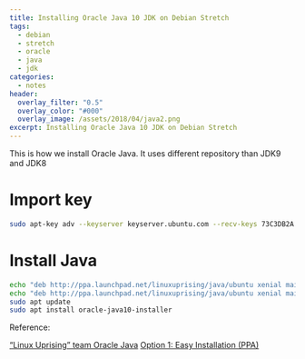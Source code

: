 ```yaml
---
title: Installing Oracle Java 10 JDK on Debian Stretch
tags:
  - debian
  - stretch
  - oracle
  - java
  - jdk
categories:
  - notes
header:
  overlay_filter: "0.5"
  overlay_color: "#000"
  overlay_image: /assets/2018/04/java2.png
excerpt: Installing Oracle Java 10 JDK on Debian Stretch
---
```


This is how we install Oracle Java. It uses different repository than JDK9 and JDK8

# Import key
```bash
sudo apt-key adv --keyserver keyserver.ubuntu.com --recv-keys 73C3DB2A
```

# Install Java
```bash
echo "deb http://ppa.launchpad.net/linuxuprising/java/ubuntu xenial main " | sudo tee -a /etc/apt/sources.list.d/linux-uprising_java.list
echo "deb http://ppa.launchpad.net/linuxuprising/java/ubuntu xenial main " | sudo tee -a /etc/apt/sources.list.d/linux-uprising_java.list
sudo apt update
sudo apt install oracle-java10-installer
```


Reference:

[“Linux Uprising” team Oracle Java](https://launchpad.net/~linuxuprising/+archive/ubuntu/java)
[Option 1: Easy Installation (PPA)](https://stackoverflow.com/a/49507161)
